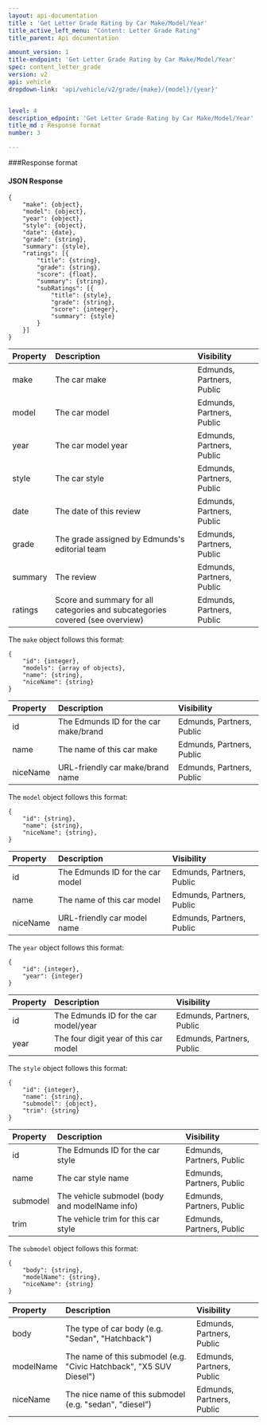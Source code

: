 ```yaml
---
layout: api-documentation
title : 'Get Letter Grade Rating by Car Make/Model/Year'
title_active_left_menu: "Content: Letter Grade Rating"
title_parent: Api documentation

amount_version: 1
title-endpoint: 'Get Letter Grade Rating by Car Make/Model/Year'
spec: content_letter_grade
version: v2
api: vehicle
dropdown-link: 'api/vehicle/v2/grade/{make}/{model}/{year}'


level: 4
description_edpoint: 'Get Letter Grade Rating by Car Make/Model/Year'
title_md : Response format
number: 3

---
```


###Response format

#### JSON Response

	{
	    "make": {object},
	    "model": {object},
	    "year": {object},
	    "style": {object},
	    "date": {date},
	    "grade": {string},
	    "summary": {style},
	    "ratings": [{
	        "title": {string},
	        "grade": {string},
	        "score": {float},
	        "summary": {string},
	        "subRatings": [{
	            "title": {style},
	            "grade": {string},
	            "score": {integer},
	            "summary": {style}
	        }
	    }]
	}

| Property      				| Description                         					| Visibility                |
|:------------------------------|:------------------------------------------------------|:------------------------- |
| make		    				| The car make											| Edmunds, Partners, Public |
| model							| The car model											| Edmunds, Partners, Public |
| year	  						| The car model year									| Edmunds, Partners, Public |
| style 						| The car style											| Edmunds, Partners, Public |
| date							| The date of this review								| Edmunds, Partners, Public |
| grade							| The grade assigned by Edmunds's editorial team		| Edmunds, Partners, Public |
| summary					    | The review											| Edmunds, Partners, Public |
| ratings						| Score and summary for all categories and subcategories covered (see overview)	| Edmunds, Partners, Public |

The <code>make</code> object follows this format:

	{
		"id": {integer},
		"models": {array of objects},
		"name": {string},
		"niceName": {string}
	}

| Property      | Description                                              | Visibility                |
|:--------------|:---------------------------------------------------------|:------------------------- |
| id            | The Edmunds ID for the car make/brand                    | Edmunds, Partners, Public |
| name          | The name of this car make                                | Edmunds, Partners, Public |
| niceName      | URL-friendly car make/brand name                         | Edmunds, Partners, Public |

The <code>model</code> object follows this format:

	{
		"id": {string},
		"name": {string},
		"niceName": {string},
	}

| Property      | Description                                                    | Visibility                |
|:--------------|:---------------------------------------------------------------|:------------------------- |
| id            | The Edmunds ID for the car model                               | Edmunds, Partners, Public |
| name          | The name of this car model                                     | Edmunds, Partners, Public |
| niceName      | URL-friendly car model name                                    | Edmunds, Partners, Public |

The <code>year</code> object follows this format:

	{
		"id": {integer},
		"year": {integer}
	}

| Property      | Description                                                    | Visibility                |
|:--------------|:---------------------------------------------------------------|:------------------------- |
| id            | The Edmunds ID for the car model/year                          | Edmunds, Partners, Public |
| year          | The four digit year of this car model                          | Edmunds, Partners, Public |

The <code>style</code> object follows this format:

	{
		"id": {integer},
		"name": {string},
		"submodel": {object},
		"trim": {string}
	}

| Property      | Description                                                    | Visibility                |
|:--------------|:---------------------------------------------------------------|:------------------------- |
| id            | The Edmunds ID for the car style 		                         | Edmunds, Partners, Public |
| name	        | The car style name										     | Edmunds, Partners, Public |
| submodel      | The vehicle submodel (body and modelName info)                 | Edmunds, Partners, Public |
| trim      	| The vehicle trim for this car style 			                 | Edmunds, Partners, Public |

The <code>submodel</code> object follows this format:

	{
		"body": {string},
		"modelName": {string},
		"niceName": {string}
	}

| Property      | Description                                                         | Visibility                 |
|:--------------|:--------------------------------------------------------------------|:-------------------------- |
| body          | The type of car body (e.g. "Sedan", "Hatchback")                    | Edmunds, Partners, Public  |
| modelName     | The name of this submodel (e.g. "Civic Hatchback", "X5 SUV Diesel") | Edmunds, Partners, Public  |
| niceName      | The nice name of this submodel (e.g. "sedan", "diesel")              | Edmunds, Partners, Public  |
